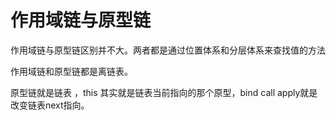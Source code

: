 # 作用域链与原型链

作用域链与原型链区别并不大。两者都是通过位置体系和分层体系来查找值的方法



作用域链和原型链都是离链表。

 原型链就是链表 ，this 其实就是链表当前指向的那个原型，bind call apply就是改变链表next指向。 


